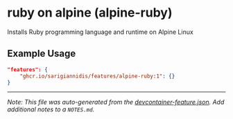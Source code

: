
# ruby on alpine (alpine-ruby)

Installs Ruby programming language and runtime on Alpine Linux

## Example Usage

```json
"features": {
    "ghcr.io/sarigiannidis/features/alpine-ruby:1": {}
}
```





---

_Note: This file was auto-generated from the [devcontainer-feature.json](https://github.com/sarigiannidis/features/blob/main/src/alpine-ruby/devcontainer-feature.json).  Add additional notes to a `NOTES.md`._
